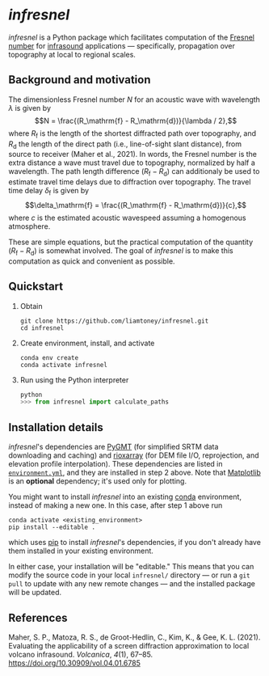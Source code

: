 # *infresnel*

*infresnel* is a Python package which facilitates computation of the
[Fresnel number](https://en.wikipedia.org/wiki/Fresnel_number) for
[infrasound](https://en.wikipedia.org/wiki/Infrasound) applications — specifically,
propagation over topography at local to regional scales.

## Background and motivation

The dimensionless Fresnel number $N$ for an acoustic wave with wavelength $\lambda$ is
given by $$N = \frac{(R_\mathrm{f} - R_\mathrm{d})}{\lambda / 2},$$ where $R_\mathrm{f}$
is the length of the shortest diffracted path over topography, and $R_\mathrm{d}$ the
length of the direct path (i.e., line-of-sight slant distance), from source to receiver
(Maher et al., 2021). In words, the Fresnel number is the extra distance a wave must
travel due to topography, normalized by half a wavelength. The path length difference
$(R_\mathrm{f} - R_\mathrm{d})$ can additionaly be used to estimate travel time delays
due to diffraction over topography. The travel time delay $\delta_\mathrm{f}$ is given
by $$\delta_\mathrm{f} = \frac{(R_\mathrm{f} - R_\mathrm{d})}{c},$$ where $c$ is the
estimated acoustic wavespeed assuming a homogenous atmosphere.

These are simple equations, but the practical computation of the quantity
$(R_\mathrm{f} - R_\mathrm{d})$ is somewhat involved. The goal of *infresnel* is to make
this computation as quick and convenient as possible.

## Quickstart

1. Obtain
   ```
   git clone https://github.com/liamtoney/infresnel.git
   cd infresnel
   ```

2. Create environment, install, and activate
   ```
   conda env create
   conda activate infresnel
   ```

3. Run using the Python interpreter
   ```python
   python
   >>> from infresnel import calculate_paths
   ```

## Installation details

*infresnel*'s dependencies are [PyGMT](https://www.pygmt.org/latest/) (for simplified
SRTM data downloading and caching) and
[rioxarray](https://corteva.github.io/rioxarray/stable/) (for DEM file I/O,
reprojection, and elevation profile interpolation). These dependencies are listed in
[`environment.yml`](environment.yml), and they are installed in step 2 above. Note that
[Matplotlib](https://matplotlib.org/) is an **optional** dependency; it's used only for
plotting.

You might want to install *infresnel* into an existing
[conda](https://docs.conda.io/en/latest/) environment, instead of making a new one. In
this case, after step 1 above run
```
conda activate <existing_environment>
pip install --editable .
```
which uses [pip](https://pip.pypa.io/en/stable/) to install *infresnel*'s dependencies,
if you don't already have them installed in your existing environment.

In either case, your installation will be "editable." This means that you can modify the
source code in your local `infresnel/` directory — or run a `git pull` to update with
any new remote changes — and the installed package will be updated.

## References

Maher, S. P., Matoza, R. S., de Groot-Hedlin, C., Kim, K., & Gee, K. L. (2021).
Evaluating the applicability of a screen diffraction approximation to local volcano
infrasound. *Volcanica*, *4*(1), 67–85. https://doi.org/10.30909/vol.04.01.6785
